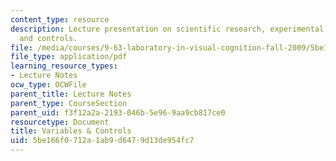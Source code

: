 ```yaml
---
content_type: resource
description: Lecture presentation on scientific research, experimental methods, variables,
  and controls.
file: /media/courses/9-63-laboratory-in-visual-cognition-fall-2009/5be166f0712a1ab9d6479d13de954fc7_MIT9_63F09_lec01.pdf
file_type: application/pdf
learning_resource_types:
- Lecture Notes
ocw_type: OCWFile
parent_title: Lecture Notes
parent_type: CourseSection
parent_uid: f3f12a2a-2193-046b-5e96-9aa9cb817ce0
resourcetype: Document
title: Variables & Controls
uid: 5be166f0-712a-1ab9-d647-9d13de954fc7
---
```

